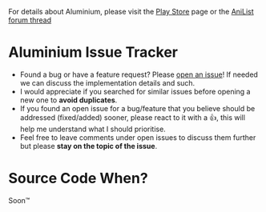 For details about Aluminium, please visit the [Play Store](https://play.google.com/store/apps/details?id=moe.emi.aluminium) page or the [AniList forum thread](https://anilist.co/forum/thread/68505)

# Aluminium Issue Tracker 
- Found a bug or have a feature request? Please [open an issue](https://github.com/Emplexx/Aluminium/issues/new/choose)! If needed we can discuss the implementation details and such. 
- I would appreciate if you searched for similar issues before opening a new one to **avoid duplicates**.
- If you found an open issue for a bug/feature that you believe should be addressed (fixed/added) sooner, please react to it with a 👍, this will help me understand what I should prioritise. 
- Feel free to leave comments under open issues to discuss them further but please **stay on the topic of the issue**.

# Source Code When?
Soon™
